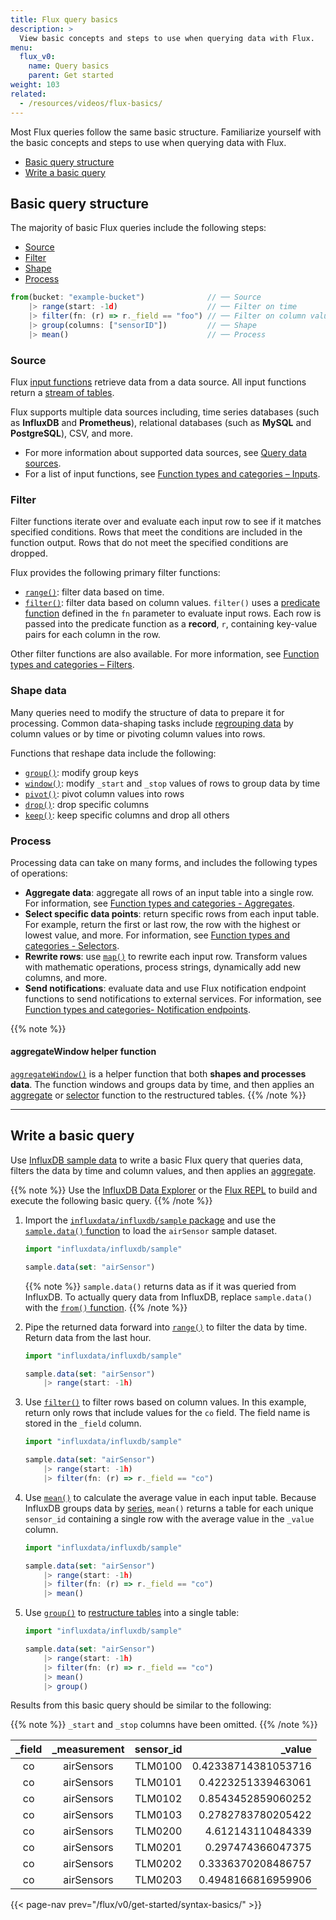 ```yaml
---
title: Flux query basics
description: >
  View basic concepts and steps to use when querying data with Flux. 
menu:
  flux_v0:
    name: Query basics
    parent: Get started
weight: 103
related:
  - /resources/videos/flux-basics/
---
```


Most Flux queries follow the same basic structure.
Familiarize yourself with the basic concepts and steps to use when querying data with Flux. 

- [Basic query structure](#basic-query-structure)
- [Write a basic query](#write-a-basic-query)

## Basic query structure

The majority of basic Flux queries include the following steps:

- [Source](#source)
- [Filter](#filter)
- [Shape](#shape-data)
- [Process](#process)

```js
from(bucket: "example-bucket")              // ── Source
    |> range(start: -1d)                    // ── Filter on time
    |> filter(fn: (r) => r._field == "foo") // ── Filter on column values
    |> group(columns: ["sensorID"])         // ── Shape
    |> mean()                               // ── Process
```

### Source
Flux [input functions](/flux/v0/function-types/#inputs) retrieve data from a data source.
All input functions return a [stream of tables](/flux/v0/get-started/data-model/#stream-of-tables).

Flux supports multiple data sources including, time series databases (such as **InfluxDB** and **Prometheus**),
relational databases (such as **MySQL** and **PostgreSQL**), CSV, and more.

- For more information about supported data sources, see [Query data sources](/flux/v0/query-data/).
- For a list of input functions, see [Function types and categories – Inputs](/flux/v0/function-types/#inputs).

### Filter
Filter functions iterate over and evaluate each input row to see if it matches
specified conditions.
Rows that meet the conditions are included in the function output.
Rows that do not meet the specified conditions are dropped.

Flux provides the following primary filter functions:

- [`range()`](/flux/v0/stdlib/universe/range/): filter data based on time.
- [`filter()`](/flux/v0/stdlib/universe/filter/): filter data based on column values.
  `filter()` uses a [predicate function](/flux/v0/get-started/syntax-basics/#predicate-functions) defined in the
  `fn` parameter to evaluate input rows.
  Each row is passed into the predicate function as a **record**, `r`, containing
  key-value pairs for each column in the row.

Other filter functions are also available.
For more information, see [Function types and categories – Filters](/flux/v0/function-types/#filters).

### Shape data
Many queries need to modify the structure of data to prepare it for processing.
Common data-shaping tasks include [regrouping data](/flux/v0/get-started/data-model/#restructure-tables)
by column values or by time or pivoting column values into rows.

Functions that reshape data include the following:

- [`group()`](/flux/v0/stdlib/universe/group/): modify group keys
- [`window()`](/flux/v0/stdlib/universe/window/): modify `_start` and `_stop` values of rows to group data by time
- [`pivot()`](/flux/v0/stdlib/universe/pivot/): pivot column values into rows
- [`drop()`](/flux/v0/stdlib/universe/drop/): drop specific columns
- [`keep()`](/flux/v0/stdlib/universe/keep/): keep specific columns and drop all others

### Process
Processing data can take on many forms, and includes the following types of operations:

- **Aggregate data**: aggregate all rows of an input table into a single row.
  For information, see [Function types and categories - Aggregates](/flux/v0/function-types/#aggregates).
- **Select specific data points**: return specific rows from each input table.
  For example, return the first or last row, the row with the highest or lowest value, and more.
  For information, see [Function types and categories - Selectors](/flux/v0/function-types/#selectors).
- **Rewrite rows**: use [`map()`](/flux/v0/stdlib/universe/map/) to rewrite each input row.
  Transform values with mathematic operations, process strings, dynamically add new columns, and more.
- **Send notifications**: evaluate data and use Flux notification endpoint functions
  to send notifications to external services. 
  For information, see [Function types and categories- Notification endpoints](/flux/v0/function-types/#notification-endpoints).

{{% note %}}
#### aggregateWindow helper function
[`aggregateWindow()`](/flux/v0/stdlib/universe/aggregatewindow/) is a helper function
that both **shapes and processes data**.
The function windows and groups data by time, and then applies an [aggregate](/flux/v0/function-types/#aggregates)
or [selector](/flux/v0/function-types/#selectors) function to the restructured tables.
{{% /note %}}

---

## Write a basic query

Use [InfluxDB sample data](/influxdb/v2/reference/sample-data/) to
write a basic Flux query that queries data, filters the data by time and column values,
and then applies an [aggregate](/flux/v0/function-types/#aggregates).

{{% note %}}
Use the [InfluxDB Data Explorer](/influxdb/cloud/query-data/execute-queries/data-explorer/)
or the [Flux REPL](/influxdb/v2/tools/flux-repl/#build-the-repl)
to build and execute the following basic query.
{{% /note %}}

1.  Import the [`influxdata/influxdb/sample` package](/flux/v0/stdlib/influxdata/influxdb/sample/)
    and use the [`sample.data()` function](/flux/v0/stdlib/influxdata/influxdb/sample/data/)
    to load the `airSensor` sample dataset.

    ```js
    import "influxdata/influxdb/sample"

    sample.data(set: "airSensor")
    ```

    {{% note %}}
`sample.data()` returns data as if it was queried from InfluxDB.
To actually query data from InfluxDB, replace `sample.data()` with the
[`from()` function](/flux/v0/stdlib/influxdata/influxdb/from/).
    {{% /note %}}

2.  Pipe the returned data forward into [`range()`](/flux/v0/stdlib/universe/range/)
    to filter the data by time.
    Return data from the last hour.

    ```js
    import "influxdata/influxdb/sample"

    sample.data(set: "airSensor")
        |> range(start: -1h)
    ```

3.  Use [`filter()`](/flux/v0/stdlib/universe/filter/) to filter rows based on
    column values. 
    In this example, return only rows that include values for the `co` field.
    The field name is stored in the `_field` column.

    ```js
    import "influxdata/influxdb/sample"

    sample.data(set: "airSensor")
        |> range(start: -1h)
        |> filter(fn: (r) => r._field == "co")
    ```

4.  Use [`mean()`](/flux/v0/stdlib/universe/mean/) to calculate the average value
    in each input table.
    Because InfluxDB groups data by [series](/influxdb/cloud/reference/glossary/#series),
    `mean()` returns a table for each unique `sensor_id` containing a single row
    with the average value in the `_value` column.

    ```js
    import "influxdata/influxdb/sample"

    sample.data(set: "airSensor")
        |> range(start: -1h)
        |> filter(fn: (r) => r._field == "co")
        |> mean()
    ```

5.  Use [`group()`](/flux/v0/stdlib/universe/group) to [restructure tables](/flux/v0/get-started/data-model/#restructure-tables)
    into a single table:

    ```js
    import "influxdata/influxdb/sample"

    sample.data(set: "airSensor")
        |> range(start: -1h)
        |> filter(fn: (r) => r._field == "co")
        |> mean()
        |> group()
    ```

Results from this basic query should be similar to the following:

{{% note %}}
`_start` and `_stop` columns have been omitted.
{{% /note %}}

| _field | _measurement | sensor_id |              _value |
| :----: | :----------: | :-------: | ------------------: |
|   co   |  airSensors  |  TLM0100  | 0.42338714381053716 |
|   co   |  airSensors  |  TLM0101  |  0.4223251339463061 |
|   co   |  airSensors  |  TLM0102  |  0.8543452859060252 |
|   co   |  airSensors  |  TLM0103  |  0.2782783780205422 |
|   co   |  airSensors  |  TLM0200  |   4.612143110484339 |
|   co   |  airSensors  |  TLM0201  |   0.297474366047375 |
|   co   |  airSensors  |  TLM0202  |  0.3336370208486757 |
|   co   |  airSensors  |  TLM0203  |  0.4948166816959906 |

{{< page-nav prev="/flux/v0/get-started/syntax-basics/" >}}
